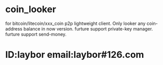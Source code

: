 coin_looker
===========

for bitcoin/litecoin/xxx_coin p2p lightweight client.
Only looker any coin-address balance in now version.
furture support private-key manager.
furture support send-money.


ID:laybor
email:laybor#126.com
============
